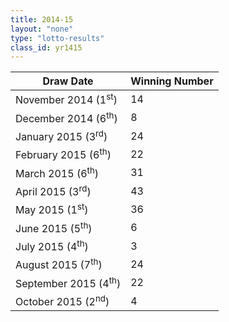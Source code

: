 ```yaml
---
title: 2014-15
layout: "none"
type: "lotto-results"
class_id: yr1415
---
```



<table summary="First column draw date, second draw number" class="bordered centered highlight">
<thead>
  <tr>
    <th>Draw Date</th>
    <th>Winning Number</th>
  </tr>
</thead>
<tbody>
  <tr>
    <td>November 2014 (1<sup>st</sup>)</td>
    <td>14</td>
  </tr>
  <tr>
    <td>December 2014 (6<sup>th</sup>)</td>
    <td>8</td>
  </tr>
  <tr>
    <td>January 2015 (3<sup>rd</sup>)</td>
    <td>24</td>
  </tr>
  <tr>
    <td>February 2015 (6<sup>th</sup>)</td>
    <td>22</td>
  </tr>
  <tr>
    <td>March 2015 (6<sup>th</sup>)</td>
    <td>31</td>
  </tr>
  <tr>
    <td>April 2015 (3<sup>rd</sup>)</td>
    <td>43</td>
  </tr>
  <tr>
    <td>May 2015 (1<sup>st</sup>)</td>
    <td>36</td>
  </tr>
  <tr>
    <td>June 2015 (5<sup>th</sup>)</td>
    <td>6</td>
  </tr>
  <tr>
    <td>July 2015 (4<sup>th</sup>)</td>
    <td>3</td>
  </tr>
  <tr>
    <td>August 2015 (7<sup>th</sup>)</td>
    <td>24</td>
  </tr>
  <tr>
    <td>September 2015 (4<sup>th</sup>)</td>
    <td>22</td>
  </tr>
  <tr>
    <td>October 2015 (2<sup>nd</sup>)</td>
    <td>4</td>
  </tr>
</tbody>
</table>
